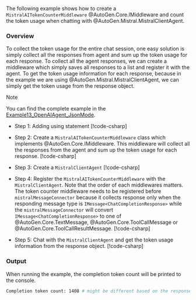 The following example shows how to create a `MistralAITokenCounterMiddleware` @AutoGen.Core.IMiddleware and count the token usage when chatting with @AutoGen.Mistral.MistralClientAgent.

### Overview

To collect the token usage for the entire chat session, one easy solution is simply collect all the responses from agent and sum up the token usage for each response. To collect all the agent responses, we can create a middleware which simply saves all responses to a list and register it with the agent. To get the token usage information for each response, because in the example we are using @AutoGen.Mistral.MistralClientAgent, we can simply get the token usage from the response object.

> [!NOTE]
> You can find the complete example in the [Example13_OpenAIAgent_JsonMode](https://github.com/microsoft/autogen/tree/main/dotnet/samples/AutoGen.BasicSamples/Example14_MistralClientAgent_TokenCount.cs).

- Step 1: Adding using statement
  [!code-csharp[](../../samples/AutoGen.BasicSamples/Example14_MistralClientAgent_TokenCount.cs?name=using_statements)]

- Step 2: Create a `MistralAITokenCounterMiddleware` class which implements @AutoGen.Core.IMiddleware. This middleware will collect all the responses from the agent and sum up the token usage for each response.
  [!code-csharp[](../../samples/AutoGen.BasicSamples/Example14_MistralClientAgent_TokenCount.cs?name=token_counter_middleware)]

- Step 3: Create a `MistralClientAgent`
  [!code-csharp[](../../samples/AutoGen.BasicSamples/Example14_MistralClientAgent_TokenCount.cs?name=create_mistral_client_agent)]

- Step 4: Register the `MistralAITokenCounterMiddleware` with the `MistralClientAgent`. Note that the order of each middlewares matters. The token counter middleware needs to be registered before `mistralMessageConnector` because it collects response only when the responding message type is `IMessage<ChatCompletionResponse>` while the `mistralMessageConnector` will convert `IMessage<ChatCompletionResponse>` to one of @AutoGen.Core.TextMessage, @AutoGen.Core.ToolCallMessage or @AutoGen.Core.ToolCallResultMessage.
  [!code-csharp[](../../samples/AutoGen.BasicSamples/Example14_MistralClientAgent_TokenCount.cs?name=register_middleware)]

- Step 5: Chat with the `MistralClientAgent` and get the token usage information from the response object.
  [!code-csharp[](../../samples/AutoGen.BasicSamples/Example14_MistralClientAgent_TokenCount.cs?name=chat_with_agent)]

### Output

When running the example, the completion token count will be printed to the console.

```bash
Completion token count: 1408 # might be different based on the response
```
